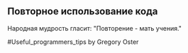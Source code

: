 ## Повторное использование кода

Народная мудрость гласит: "Повторение - мать учения."

\#Useful_programmers_tips by Gregory Oster
